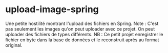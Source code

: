 # upload-image-spring
Une petite hostilité montrant l'upload des fichiers en Spring. Note : C'est pas seulement les images qu'on peut uploader avec ce projet. On peut uploader des fichiers de types différents.
NB : Ce petit projet enregistrer le fichier en byte dans la base de données et le reconstruit après au format original.

